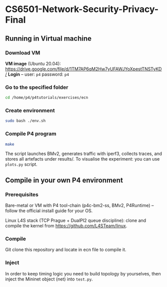 # CS6501-Network-Security-Privacy-Final

## Running in Virtual machine

### Download VM
**VM image** (Ubuntu 20.04): <https://drive.google.com/file/d/1TM7AP6qM2Hw7yUFAWJYoXpestTNSTyKD/>
**Login** – user: `p4`   password: `p4`

### Go to the specified folder
```bash
cd /home/p4/p4tutorials/exercises/ecn
```

### Create environment
```bash
sudo bash ./env.sh
```

### Compile P4 program
```bash
make
```

The script launches BMv2, generates traffic with iperf3, collects traces, and stores all artefacts under results/. To visualise the experiment: you can use `plots.py` script.


## Compile in your own P4 environment

###  Prerequisites
Bare-metal or VM with P4 tool-chain (p4c-bm2-ss, BMv2, P4Runtime)
– follow the official install guide for your OS.

Linux L4S stack (TCP Prague + DualPI2 queue discipline):
clone and compile the kernel from https://github.com/L4STeam/linux.

### Compile

Git clone this repository and locate in ecn file to compile it.

### Inject

In order to keep timing logic you need to build topology by yourselves, then inject the Mininet object (net) into `test.py`.


